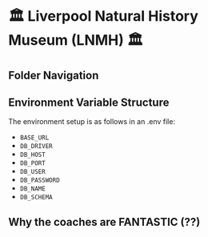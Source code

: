 # 🏛️ Liverpool Natural History Museum (LNMH) 🏛️

## Folder Navigation

## Environment Variable Structure

The environment setup is as follows in an .env file:

- `BASE_URL`
- `DB_DRIVER`
- `DB_HOST`
- `DB_PORT`
- `DB_USER`
- `DB_PASSWORD`
- `DB_NAME`
- `DB_SCHEMA`

## Why the coaches are FANTASTIC (??)